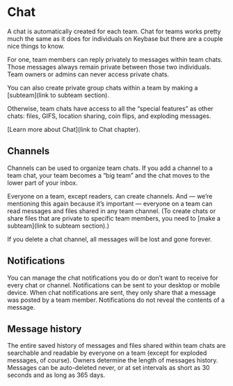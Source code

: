 # Chat
A chat is automatically created for each team. Chat for teams works pretty much the same as it does for individuals on Keybase but there are a couple nice things to know.
 
For one, team members can reply privately to messages within team chats. Those messages always remain private between those two individuals. Team owners or admins can never access private chats. 
 
You can also create private group chats within a team by making a [subteam](link to subteam section).
 
Otherwise, team chats have access to all the “special features” as other chats: files, GIFS, location sharing, coin flips, and exploding messages.
 
[Learn more about Chat](link to Chat chapter). 
 
## Channels
Channels can be used to organize team chats. If you add a channel to a team chat, your team becomes a “big team” and the chat moves to the lower part of your inbox. 
 
Everyone on a team, except readers, can create channels. And — we’re mentioning this again because it’s important — everyone on a team can read messages and files shared in any team channel. (To create chats or share files that are private to specific team members, you need to [make a subteam](link to subteam section).) 
 
If you delete a chat channel, all messages will be lost and gone forever.
 
## Notifications
You can manage the chat notifications you do or don’t want to receive for every chat or channel. Notifications can be sent to your desktop or mobile device. When chat notifications are sent, they only share that a message was posted by a team member. Notifications do not reveal the contents of a message. 
 
## Message history
The entire saved history of messages and files shared within team chats are searchable and readable by everyone on a team (except for exploded messages, of course). Owners determine the length of messages history. Messages can be auto-deleted never, or at set intervals as short as 30 seconds and as long as 365 days. 

